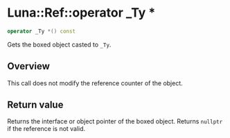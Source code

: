 # Luna::Ref::operator _Ty *

```c++
operator _Ty *() const
```

Gets the boxed object casted to `_Ty`. 

## Overview
This call does not modify the reference counter of the object. 

## Return value
Returns the interface or object pointer of the boxed object. Returns `nullptr` if the reference is not valid. 

